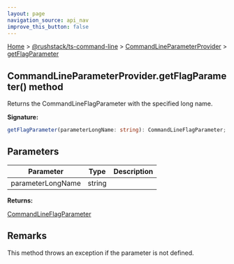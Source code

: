 ```yaml
---
layout: page
navigation_source: api_nav
improve_this_button: false
---
```



[Home](./index.md) &gt; [@rushstack/ts-command-line](./ts-command-line.md) &gt; [CommandLineParameterProvider](./ts-command-line.commandlineparameterprovider.md) &gt; [getFlagParameter](./ts-command-line.commandlineparameterprovider.getflagparameter.md)

## CommandLineParameterProvider.getFlagParameter() method

Returns the CommandLineFlagParameter with the specified long name.

<b>Signature:</b>

```typescript
getFlagParameter(parameterLongName: string): CommandLineFlagParameter;
```

## Parameters

|  Parameter | Type | Description |
|  --- | --- | --- |
|  parameterLongName | string |  |

<b>Returns:</b>

[CommandLineFlagParameter](./ts-command-line.commandlineflagparameter.md)

## Remarks

This method throws an exception if the parameter is not defined.
